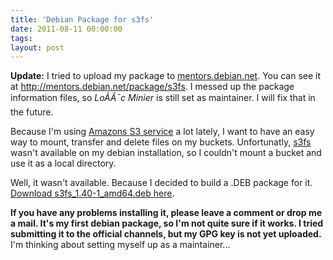 ```yaml
---
title: 'Debian Package for s3fs'
date: 2011-08-11 00:00:00 
tags: 
layout: post
---
```

<p><strong>Update:</strong> I tried to upload my package to <a href="http://mentors.debian.net/">mentors.debian.net</a>. You can see it at <a href="http://mentors.debian.net/package/s3fs">http://mentors.debian.net/package/s3fs</a>. I messed up the package information files, so <em>LoÃÂ¯c Minier</em> is still set as maintainer. I will fix that in the future.</p>
<p>Because I'm using <a href="http://aws.amazon.com/de/s3/">Amazons S3 service</a> a lot lately, I want to have an easy way to mount, transfer and delete files on my buckets. Unfortunatly, <a href="http://code.google.com/p/s3fs/wiki/FuseOverAmazon">s3fs</a> wasn't available on my debian installation, so I couldn't mount a bucket and use it as a local directory.</p>
<p>Well, it wasn't available. Because I decided to build a .DEB package for it. <a href="http://www.kopis.de/download/s3fs_1.40-1_amd64.deb">Download s3fs_1.40-1_amd64.deb here</a>.</p>
<p><strong>If you have any problems installing it, please leave a comment or drop me a mail</a>. It's my first debian package, so I'm not quite sure if it works. I tried submitting it to the official channels, but my GPG key is not yet uploaded.</strong> I'm thinking about setting myself up as a maintainer...</p>
